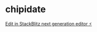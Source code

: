 # chipidate

[Edit in StackBlitz next generation editor ⚡️](https://stackblitz.com/~/github.com/tomasheguy/chipidate)